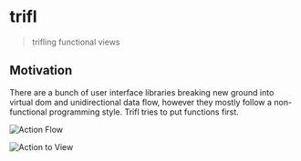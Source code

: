 trifl
=====

> trifling functional views

Motivation
----------

There are a bunch of user interface libraries breaking new ground into
virtual dom and unidirectional data flow, however they mostly follow a
non-functional programming style. Trifl tries to put functions first.

![Action Flow](https://algesten.github.io/trifl/assets/trifl-flow.svg)

![Action to View](https://algesten.github.io/trifl/assets/trifl-action2view.svg)
